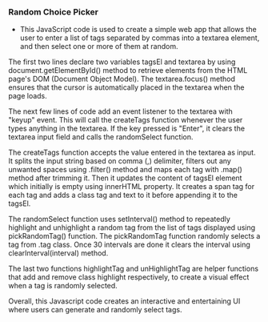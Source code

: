 ### Random Choice Picker
- This JavaScript code is used to create a simple web app that allows the user to enter a list of tags separated by commas into a textarea element, and then select one or more of them at random.

The first two lines declare two variables tagsEl and textarea by using document.getElementById() method to retrieve elements from the HTML page's DOM (Document Object Model). The textarea.focus() method ensures that the cursor is automatically placed in the textarea when the page loads.

The next few lines of code add an event listener to the textarea with "keyup" event. This will call the createTags function whenever the user types anything in the textarea. If the key pressed is "Enter", it clears the textarea input field and calls the randomSelect function.

The createTags function accepts the value entered in the textarea as input. It splits the input string based on comma (,) delimiter, filters out any unwanted spaces using .filter() method and maps each tag with .map() method after trimming it. Then it updates the content of tagsEl element which initially is empty using innerHTML property. It creates a span tag for each tag and adds a class tag and text to it before appending it to the tagsEl.

The randomSelect function uses setInterval() method to repeatedly highlight and unhighlight a random tag from the list of tags displayed using pickRandomTag() function. The pickRandomTag function randomly selects a tag from .tag class. Once 30 intervals are done it clears the interval using clearInterval(interval) method.

The last two functions highlightTag and unHighlightTag are helper functions that add and remove class highlight respectively, to create a visual effect when a tag is randomly selected.

Overall, this Javascript code creates an interactive and entertaining UI where users can generate and randomly select tags.